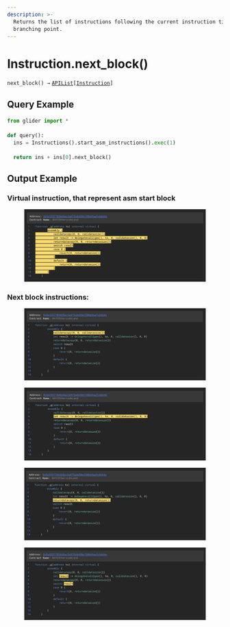 ```yaml
---
description: >-
  Returns the list of instructions following the current instruction till the
  branching point.
---
```


# Instruction.next\_block()

`next_block() →` [`APIList`](../iterables/apilist.md)`[`[`Instruction`](./)`]`

## Query Example

```python
from glider import *

def query():
  ins = Instructions().start_asm_instructions().exec(1)

  return ins + ins[0].next_block()
```

## Output Example

### Virtual instruction, that represent asm start block

<figure><img src="../../.gitbook/assets/image (1) (1) (1) (1) (1) (1).png" alt=""><figcaption></figcaption></figure>

### Next block instructions:

<figure><img src="../../.gitbook/assets/image (2) (1) (1) (1) (1) (1).png" alt=""><figcaption></figcaption></figure>

<figure><img src="../../.gitbook/assets/image (3) (1) (1) (1).png" alt=""><figcaption></figcaption></figure>

<figure><img src="../../.gitbook/assets/image (4) (1) (1).png" alt=""><figcaption></figcaption></figure>

<figure><img src="../../.gitbook/assets/image (5) (1) (1).png" alt=""><figcaption></figcaption></figure>
